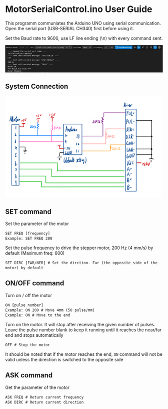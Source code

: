 # MotorSerialControl.ino User Guide

This programm communiates the Arduino UNO using serial communication. Open the serial port (USB-SERIAL CH340) first before using it.

Set the Baud rate to 9600, use LF line ending (\n) with every command sent.

<img src="./example.jpg" width=800>

## System Connection
<img src="./connection.jpeg" width=500>

## SET command
Set the parameter of the motor
```
SET FREQ [frequency] 
Example: SET FREQ 200
```
Set the pulse frequency to drive the stepper motor, 200 Hz (4 mm/s) by default (Maximum freq: 600)
```
SET DIRC [FAR/NER] # Set the dirction. Far (the opposite side of the motor) by default
```

## ON/OFF command
Turn on / off the motor
```
ON [pulse number] 
Example: ON 200 # Move 4mm (50 pulse/mm)
Example: ON # Move to the end
```
Turn on the motor. It will stop after receiving the given number of pulses. Leave the pulse number blank to keep it running until it reaches the near/far end and stops automatically
```
OFF # Stop the motor
```
It should be noted that if the motor reaches the end, `ON` command will not be valid unless the direction is switched to the opposite side

## ASK command
Get the parameter of the motor
```
ASK FREQ # Return current frequency
ASK DIRC # Return current direction
```
